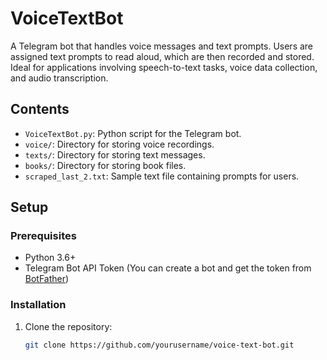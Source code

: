 # VoiceTextBot

A Telegram bot that handles voice messages and text prompts. Users are assigned text prompts to read aloud, which are then recorded and stored. Ideal for applications involving speech-to-text tasks, voice data collection, and audio transcription.

## Contents

- `VoiceTextBot.py`: Python script for the Telegram bot.
- `voice/`: Directory for storing voice recordings.
- `texts/`: Directory for storing text messages.
- `books/`: Directory for storing book files.
- `scraped_last_2.txt`: Sample text file containing prompts for users.

## Setup

### Prerequisites

- Python 3.6+
- Telegram Bot API Token (You can create a bot and get the token from [BotFather](https://core.telegram.org/bots#botfather))

### Installation

1. Clone the repository:
   ```bash
   git clone https://github.com/yourusername/voice-text-bot.git
